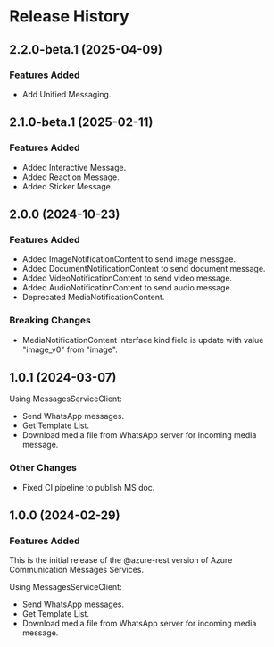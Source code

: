 # Release History


## 2.2.0-beta.1 (2025-04-09)

### Features Added

- Add Unified Messaging.

## 2.1.0-beta.1 (2025-02-11)

### Features Added

- Added Interactive Message.
- Added Reaction Message.
- Added Sticker Message.

## 2.0.0 (2024-10-23)

### Features Added

- Added ImageNotificationContent to send image messgae.
- Added DocumentNotificationContent to send document message.
- Added VideoNotificationContent to send video message.
- Added AudioNotificationContent to  send audio message.
- Deprecated MediaNotificationContent.

### Breaking Changes

- MediaNotificationContent interface kind field is update with value "image_v0" from "image".

## 1.0.1 (2024-03-07)

Using MessagesServiceClient:

- Send WhatsApp messages.
- Get Template List.
- Download media file from WhatsApp server for incoming media message.

### Other Changes

- Fixed CI pipeline to publish MS doc.

## 1.0.0 (2024-02-29)

### Features Added

This is the initial release of the @azure-rest version of Azure Communication Messages Services.

Using MessagesServiceClient:

- Send WhatsApp messages.
- Get Template List.
- Download media file from WhatsApp server for incoming media message.
